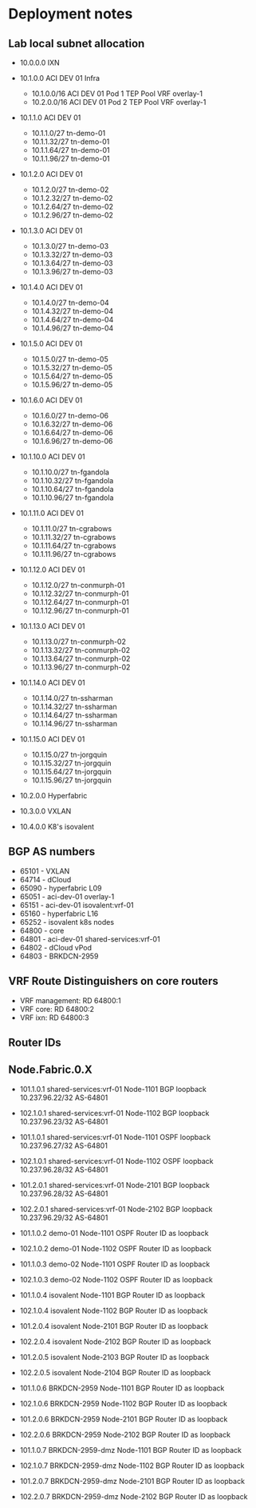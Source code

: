 # Deployment notes

## Lab local subnet allocation

- 10.0.0.0 IXN
- 10.1.0.0 ACI DEV 01 Infra
  - 10.1.0.0/16 ACI DEV 01 Pod 1 TEP Pool VRF overlay-1
  - 10.2.0.0/16 ACI DEV 01 Pod 2 TEP Pool VRF overlay-1
- 10.1.1.0 ACI DEV 01
  - 10.1.1.0/27 tn-demo-01
  - 10.1.1.32/27 tn-demo-01
  - 10.1.1.64/27 tn-demo-01
  - 10.1.1.96/27 tn-demo-01
- 10.1.2.0 ACI DEV 01
  - 10.1.2.0/27 tn-demo-02
  - 10.1.2.32/27 tn-demo-02
  - 10.1.2.64/27 tn-demo-02
  - 10.1.2.96/27 tn-demo-02
- 10.1.3.0 ACI DEV 01
  - 10.1.3.0/27 tn-demo-03
  - 10.1.3.32/27 tn-demo-03
  - 10.1.3.64/27 tn-demo-03
  - 10.1.3.96/27 tn-demo-03
- 10.1.4.0 ACI DEV 01
  - 10.1.4.0/27 tn-demo-04
  - 10.1.4.32/27 tn-demo-04
  - 10.1.4.64/27 tn-demo-04
  - 10.1.4.96/27 tn-demo-04
- 10.1.5.0 ACI DEV 01
  - 10.1.5.0/27 tn-demo-05
  - 10.1.5.32/27 tn-demo-05
  - 10.1.5.64/27 tn-demo-05
  - 10.1.5.96/27 tn-demo-05
- 10.1.6.0 ACI DEV 01
  - 10.1.6.0/27 tn-demo-06
  - 10.1.6.32/27 tn-demo-06
  - 10.1.6.64/27 tn-demo-06
  - 10.1.6.96/27 tn-demo-06
- 10.1.10.0 ACI DEV 01
  - 10.1.10.0/27 tn-fgandola
  - 10.1.10.32/27 tn-fgandola
  - 10.1.10.64/27 tn-fgandola
  - 10.1.10.96/27 tn-fgandola
- 10.1.11.0 ACI DEV 01
  - 10.1.11.0/27 tn-cgrabows
  - 10.1.11.32/27 tn-cgrabows
  - 10.1.11.64/27 tn-cgrabows
  - 10.1.11.96/27 tn-cgrabows
- 10.1.12.0 ACI DEV 01
  - 10.1.12.0/27 tn-conmurph-01
  - 10.1.12.32/27 tn-conmurph-01
  - 10.1.12.64/27 tn-conmurph-01
  - 10.1.12.96/27 tn-conmurph-01
- 10.1.13.0 ACI DEV 01
  - 10.1.13.0/27 tn-conmurph-02
  - 10.1.13.32/27 tn-conmurph-02
  - 10.1.13.64/27 tn-conmurph-02
  - 10.1.13.96/27 tn-conmurph-02
- 10.1.14.0 ACI DEV 01
  - 10.1.14.0/27 tn-ssharman
  - 10.1.14.32/27 tn-ssharman
  - 10.1.14.64/27 tn-ssharman
  - 10.1.14.96/27 tn-ssharman
- 10.1.15.0 ACI DEV 01
  - 10.1.15.0/27 tn-jorgquin
  - 10.1.15.32/27 tn-jorgquin
  - 10.1.15.64/27 tn-jorgquin
  - 10.1.15.96/27 tn-jorgquin

- 10.2.0.0 Hyperfabric

- 10.3.0.0 VXLAN

- 10.4.0.0 K8's isovalent

## BGP AS numbers

- 65101 - VXLAN
- 64714 - dCloud
- 65090 - hyperfabric L09
- 65051 - aci-dev-01 overlay-1
- 65151 - aci-dev-01 isovalent:vrf-01
- 65160 - hyperfabric L16
- 65252 - isovalent k8s nodes
- 64800 - core
- 64801 - aci-dev-01 shared-services:vrf-01 
- 64802 - dCloud vPod
- 64803 - BRKDCN-2959

## VRF Route Distinguishers on core routers

- VRF management: RD 64800:1
- VRF core:       RD 64800:2
- VRF ixn:        RD 64800:3

## Router IDs

## Node.Fabric.0.X

- 101.1.0.1 shared-services:vrf-01  Node-1101 BGP loopback 10.237.96.22/32 AS-64801
- 102.1.0.1 shared-services:vrf-01  Node-1102 BGP loopback 10.237.96.23/32 AS-64801
- 101.1.0.1 shared-services:vrf-01  Node-1101 OSPF loopback 10.237.96.27/32 AS-64801
- 102.1.0.1 shared-services:vrf-01  Node-1102 OSPF loopback 10.237.96.28/32 AS-64801

- 101.2.0.1 shared-services:vrf-01  Node-2101 BGP loopback 10.237.96.28/32 AS-64801
- 102.2.0.1 shared-services:vrf-01  Node-2102 BGP loopback 10.237.96.29/32 AS-64801

- 101.1.0.2 demo-01 Node-1101 OSPF Router ID as loopback
- 102.1.0.2 demo-01 Node-1102 OSPF Router ID as loopback

- 101.1.0.3 demo-02 Node-1101 OSPF Router ID as loopback
- 102.1.0.3 demo-02 Node-1102 OSPF Router ID as loopback

- 101.1.0.4 isovalent Node-1101 BGP Router ID as loopback
- 102.1.0.4 isovalent Node-1102 BGP Router ID as loopback
- 101.2.0.4 isovalent Node-2101 BGP Router ID as loopback
- 102.2.0.4 isovalent Node-2102 BGP Router ID as loopback
- 101.2.0.5 isovalent Node-2103 BGP Router ID as loopback
- 102.2.0.5 isovalent Node-2104 BGP Router ID as loopback

- 101.1.0.6 BRKDCN-2959 Node-1101 BGP Router ID as loopback
- 102.1.0.6 BRKDCN-2959 Node-1102 BGP Router ID as loopback
- 101.2.0.6 BRKDCN-2959 Node-2101 BGP Router ID as loopback
- 102.2.0.6 BRKDCN-2959 Node-2102 BGP Router ID as loopback

- 101.1.0.7 BRKDCN-2959-dmz Node-1101 BGP Router ID as loopback
- 102.1.0.7 BRKDCN-2959-dmz Node-1102 BGP Router ID as loopback
- 101.2.0.7 BRKDCN-2959-dmz Node-2101 BGP Router ID as loopback
- 102.2.0.7 BRKDCN-2959-dmz Node-2102 BGP Router ID as loopback